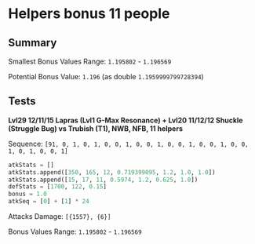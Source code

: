 # Helpers bonus 11 people

## Summary

Smallest Bonus Values Range: `1.195802` - `1.196569`

Potential Bonus Value: `1.196` (as double `1.1959999799728394`)

## Tests

**Lvl29 12/11/15 Lapras (Lvl1 G-Max Resonance) + Lvl20 11/12/12 Shuckle (Struggle Bug) vs Trubish (T1), NWB, NFB, 11 helpers**

Sequence: `[91, 0, 1, 0, 1, 0, 0, 1, 0, 0, 1, 0, 0, 1, 0, 0, 1, 0, 0, 1, 0, 1, 0, 0, 1]`

```python
atkStats = []
atkStats.append([350, 165, 12, 0.719399095, 1.2, 1.0, 1.0])
atkStats.append([15, 17, 11, 0.5974, 1.2, 0.625, 1.0])
defStats = [1700, 122, 0.15]
bonus = 1.0
atkSeq = [0] + [1] * 24
```

Attacks Damage: `[{1557}, {6}]`

Bonus Values Range: `1.195802` - `1.196569`
